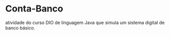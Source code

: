 # Conta-Banco
atividade do curso DIO  de linguagem Java que simula um sistema digital de banco básico.
